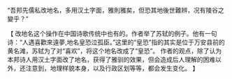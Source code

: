 “吾邦先儒私改地名，多用汉土字面，雅則雅矣，但恐其地後世難辨，况有陵谷之變乎？”

【
改地名这个操作在中国诗歌传统中也有的。作者举了苏轼的例子。他有一句诗：“人遇喜歡來遠夢,地名皇恐泣孤臣。”这里的“皇恐”指的其实是位于万安县前的黄名滩，苏轼为了对“喜欢”，将这个地名改成了“皇恐”。
作者的观点，除了认为本邦诗人用汉土字面改了地名，获得了雅驯的效果，但会造成后人理解的困难以外，还注意到，地理样貌本身，以及行政区划等等，都会发生变化。
】
